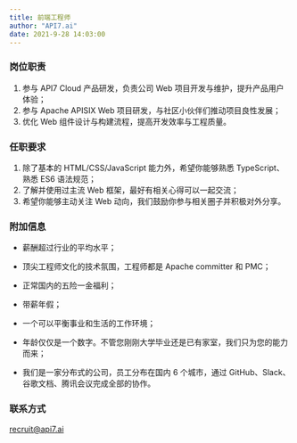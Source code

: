 ```yaml
---
title: 前端工程师
author: "API7.ai"
date: 2021-9-28 14:03:00
---
```


### 岗位职责

1. 参与 API7 Cloud 产品研发，负责公司 Web 项目开发与维护，提升产品用户体验；                        
2. 参与 Apache APISIX Web 项目研发，与社区小伙伴们推动项目良性发展；                  
3. 优化 Web 组件设计与构建流程，提高开发效率与工程质量。

### 任职要求

1. 除了基本的 HTML/CSS/JavaScript 能力外，希望你能够熟悉 TypeScript、熟悉 ES6 语法规范；                
2. 了解并使用过主流 Web 框架，最好有相关心得可以一起交流；               
3. 希望你能够主动关注 Web 动向，我们鼓励你参与相关圈子并积极对外分享。

### 附加信息

- 薪酬超过行业的平均水平；

- 顶尖工程师文化的技术氛围，工程师都是 Apache committer 和 PMC；

- 正常国内的五险一金福利；

- 带薪年假；

- 一个可以平衡事业和生活的工作环境；

- 年龄仅仅是一个数字。不管您刚刚大学毕业还是已有家室，我们只为您的能力而来；

- 我们是一家分布式的公司，员工分布在国内 6 个城市，通过 GitHub、Slack、谷歌文档、腾讯会议完成全部的协作。

### 联系方式

[recruit@api7.ai](mailto:recruit@api7.ai)
